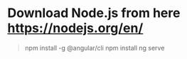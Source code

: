 
# Download Node.js from here https://nodejs.org/en/
 
> npm install -g @angular/cli
> npm install
> ng serve

